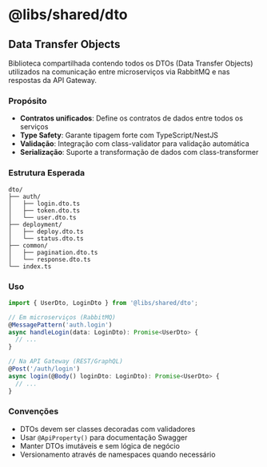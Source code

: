 # @libs/shared/dto

## Data Transfer Objects

Biblioteca compartilhada contendo todos os DTOs (Data Transfer Objects)
utilizados na comunicação entre microserviços via RabbitMQ e nas respostas da
API Gateway.

### Propósito

- **Contratos unificados**: Define os contratos de dados entre todos os
  serviços
- **Type Safety**: Garante tipagem forte com TypeScript/NestJS
- **Validação**: Integração com class-validator para validação automática
- **Serialização**: Suporte a transformação de dados com class-transformer

### Estrutura Esperada

```
dto/
├── auth/
│   ├── login.dto.ts
│   ├── token.dto.ts
│   └── user.dto.ts
├── deployment/
│   ├── deploy.dto.ts
│   └── status.dto.ts
├── common/
│   ├── pagination.dto.ts
│   └── response.dto.ts
└── index.ts
```

### Uso

```typescript
import { UserDto, LoginDto } from '@libs/shared/dto';

// Em microserviços (RabbitMQ)
@MessagePattern('auth.login')
async handleLogin(data: LoginDto): Promise<UserDto> {
  // ...
}

// Na API Gateway (REST/GraphQL)
@Post('/auth/login')
async login(@Body() loginDto: LoginDto): Promise<UserDto> {
  // ...
}
```

### Convenções

- DTOs devem ser classes decoradas com validadores
- Usar `@ApiProperty()` para documentação Swagger
- Manter DTOs imutáveis e sem lógica de negócio
- Versionamento através de namespaces quando necessário